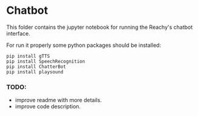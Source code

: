 # Chatbot 

This folder contains the jupyter notebook for running the Reachy's chatbot interface.

For run it properly some python packages should be installed:

    pip install gTTS
	pip install SpeechRecognition
	pip install ChatterBot
	pip install playsound
	
	
	
### TODO:
* improve readme with more details.
* improve code description.
